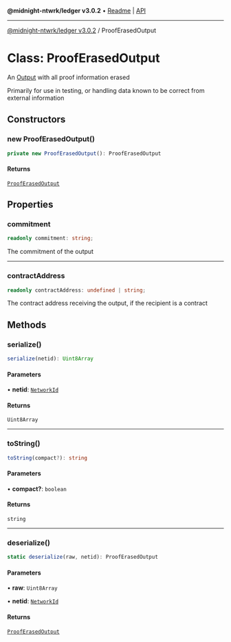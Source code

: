 **@midnight-ntwrk/ledger v3.0.2** • [Readme](../README.md) \| [API](../globals.md)

***

[@midnight-ntwrk/ledger v3.0.2](../README.md) / ProofErasedOutput

# Class: ProofErasedOutput

An [Output](Output.md) with all proof information erased

Primarily for use in testing, or handling data known to be correct from
external information

## Constructors

### new ProofErasedOutput()

```ts
private new ProofErasedOutput(): ProofErasedOutput
```

#### Returns

[`ProofErasedOutput`](ProofErasedOutput.md)

## Properties

### commitment

```ts
readonly commitment: string;
```

The commitment of the output

***

### contractAddress

```ts
readonly contractAddress: undefined | string;
```

The contract address receiving the output, if the recipient is a contract

## Methods

### serialize()

```ts
serialize(netid): Uint8Array
```

#### Parameters

• **netid**: [`NetworkId`](../enumerations/NetworkId.md)

#### Returns

`Uint8Array`

***

### toString()

```ts
toString(compact?): string
```

#### Parameters

• **compact?**: `boolean`

#### Returns

`string`

***

### deserialize()

```ts
static deserialize(raw, netid): ProofErasedOutput
```

#### Parameters

• **raw**: `Uint8Array`

• **netid**: [`NetworkId`](../enumerations/NetworkId.md)

#### Returns

[`ProofErasedOutput`](ProofErasedOutput.md)
